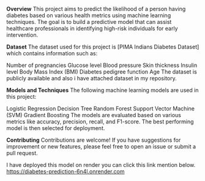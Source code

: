 **Overview**
This project aims to predict the likelihood of a person having diabetes based on various health metrics using machine learning techniques. The goal is to build a predictive model that can assist healthcare professionals in identifying high-risk individuals for early intervention.

**Dataset**
The dataset used for this project is [PIMA Indians Diabetes Dataset] which contains information such as:

Number of pregnancies
Glucose level
Blood pressure
Skin thickness
Insulin level
Body Mass Index (BMI)
Diabetes pedigree function
Age
The dataset is publicly available and also i have attached dataset in my repository.


**Models and Techniques**
The following machine learning models are used in this project:

Logistic Regression
Decision Tree
Random Forest
Support Vector Machine (SVM)
Gradient Boosting
The models are evaluated based on various metrics like accuracy, precision, recall, and F1-score. The best performing model is then selected for deployment.

**Contributing**
Contributions are welcome! If you have suggestions for improvement or new features, please feel free to open an issue or submit a pull request.

I have deployed this model on render you can click this link mention below.
https://diabetes-prediction-6n4l.onrender.com
